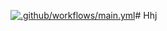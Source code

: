 [![.github/workflows/main.yml](https://github.com/Khoa4623/Hhj/actions/workflows/main.yml/badge.svg)](https://github.com/Khoa4623/Hhj/actions/workflows/main.yml)# Hhj
